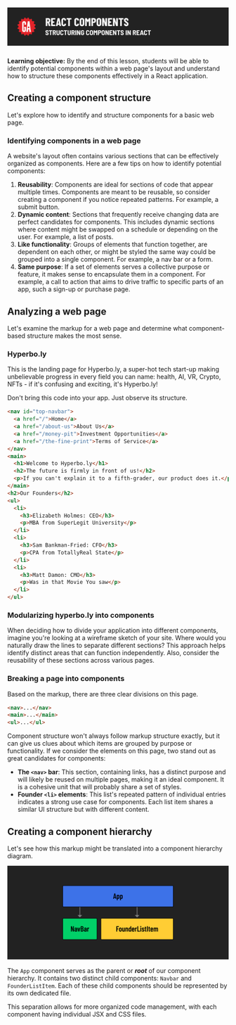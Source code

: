 # ![React Components - Structuring Components in React](./assets/hero.png)

**Learning objective:** By the end of this lesson, students will be able to identify potential components within a web page's layout and understand how to structure these components effectively in a React application.

## Creating a component structure

Let's explore how to identify and structure components for a basic web page.

### Identifying components in a web page

A website's layout often contains various sections that can be effectively organized as components. Here are a few tips on how to identify potential components:

1. **Reusability**: Components are ideal for sections of code that appear multiple times. Components are meant to be reusable, so consider creating a component if you notice repeated patterns. For example, a submit button.
2. **Dynamic content**: Sections that frequently receive changing data are perfect candidates for components. This includes dynamic sections where content might be swapped on a schedule or depending on the user. For example, a list of posts.
3. **Like functionality**: Groups of elements that function together, are dependent on each other, or might be styled the same way could be grouped into a single component. For example, a nav bar or a form.
4. **Same purpose**: If a set of elements serves a collective purpose or feature, it makes sense to encapsulate them in a component. For example, a call to action that aims to drive traffic to specific parts of an app, such a sign-up or purchase page.

## Analyzing a web page

Let's examine the markup for a web page and determine what component-based structure makes the most sense.

### Hyperbo.ly

This is the landing page for Hyperbo.ly, a super-hot tech start-up making unbelievable progress in every field you can name: health, AI, VR, Crypto, NFTs - if it's confusing and exciting, it's Hyperbo.ly!

Don't bring this code into your app. Just observe its structure.

```html
<nav id="top-navbar">
  <a href="/">Home</a>
  <a href="/about-us">About Us</a>
  <a href="/money-pit">Investment Opportunities</a>
  <a href="/the-fine-print">Terms of Service</a>
</nav>
<main>
  <h1>Welcome to Hyperbo.ly</h1>
  <h2>The future is firmly in front of us!</h2>
  <p>If you can't explain it to a fifth-grader, our product does it.</p>
</main>
<h2>Our Founders</h2>
<ul>
  <li>
    <h3>Elizabeth Holmes: CEO</h3>
    <p>MBA from SuperLegit University</p>
  </li>
  <li>
    <h3>Sam Bankman-Fried: CFO</h3>
    <p>CPA from TotallyReal State</p>
  </li>
  <li>
    <h3>Matt Damon: CMO</h3>
    <p>Was in that Movie You saw</p>
  </li>
</ul>
```

### Modularizing hyperbo.ly into components

When deciding how to divide your application into different components, imagine you're looking at a wireframe sketch of your site. Where would you naturally draw the lines to separate different sections? This approach helps identify distinct areas that can function independently. Also, consider the reusability of these sections across various pages.

### Breaking a page into components

Based on the markup, there are three clear divisions on this page.

```html
<nav>...</nav>
<main>...</main>
<ul>...</ul>
```

Component structure won't always follow markup structure exactly, but it can give us clues about which items are grouped by purpose or functionality. If we consider the elements on this page, two stand out as great candidates for components:

- **The `<nav>` bar**: This section, containing links, has a distinct purpose and will likely be reused on multiple pages, making it an ideal component. It is a cohesive unit that will probably share a set of styles.
- **Founder `<li>` elements**: This list's repeated pattern of individual entries indicates a strong use case for components. Each list item shares a similar UI structure but with different content.

## Creating a component hierarchy

Let's see how this markup might be translated into a component hierarchy diagram.

![Component hierarchy](./assets/two.png)

The `App` component serves as the parent or ***root*** of our component hierarchy. It contains two distinct child components: `Navbar` and `FounderListItem`. Each of these child components should be represented by its own dedicated file.

This separation allows for more organized code management, with each component having individual JSX and CSS files.
